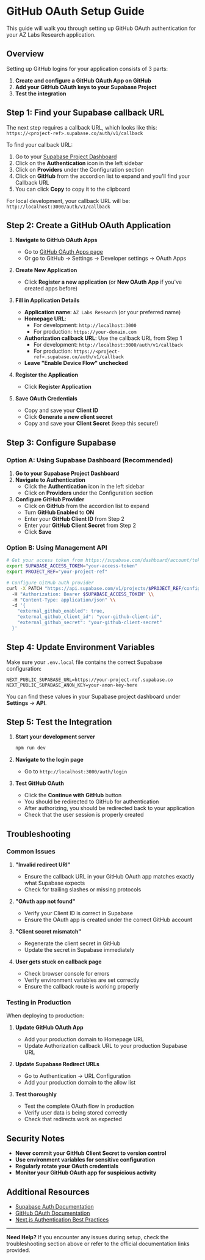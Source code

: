 # GitHub OAuth Setup Guide

This guide will walk you through setting up GitHub OAuth authentication for your AZ Labs Research application.

## Overview

Setting up GitHub logins for your application consists of 3 parts:

1. **Create and configure a GitHub OAuth App on GitHub**
2. **Add your GitHub OAuth keys to your Supabase Project**
3. **Test the integration**

## Step 1: Find your Supabase callback URL

The next step requires a callback URL, which looks like this: `https://<project-ref>.supabase.co/auth/v1/callback`

To find your callback URL:
1. Go to your [Supabase Project Dashboard](https://supabase.com/dashboard)
2. Click on the **Authentication** icon in the left sidebar
3. Click on **Providers** under the Configuration section
4. Click on **GitHub** from the accordion list to expand and you'll find your Callback URL
5. You can click **Copy** to copy it to the clipboard

For local development, your callback URL will be: `http://localhost:3000/auth/v1/callback`

## Step 2: Create a GitHub OAuth Application

1. **Navigate to GitHub OAuth Apps**
   - Go to [GitHub OAuth Apps page](https://github.com/settings/developers)
   - Or go to GitHub → Settings → Developer settings → OAuth Apps

2. **Create New Application**
   - Click **Register a new application** (or **New OAuth App** if you've created apps before)

3. **Fill in Application Details**
   - **Application name**: `AZ Labs Research` (or your preferred name)
   - **Homepage URL**: 
     - For development: `http://localhost:3000`
     - For production: `https://your-domain.com`
   - **Authorization callback URL**: Use the callback URL from Step 1
     - For development: `http://localhost:3000/auth/v1/callback`
     - For production: `https://<project-ref>.supabase.co/auth/v1/callback`
   - **Leave "Enable Device Flow" unchecked**

4. **Register the Application**
   - Click **Register Application**

5. **Save OAuth Credentials**
   - Copy and save your **Client ID**
   - Click **Generate a new client secret**
   - Copy and save your **Client Secret** (keep this secure!)

## Step 3: Configure Supabase

### Option A: Using Supabase Dashboard (Recommended)

1. **Go to your Supabase Project Dashboard**
2. **Navigate to Authentication**
   - Click the **Authentication** icon in the left sidebar
   - Click on **Providers** under the Configuration section
3. **Configure GitHub Provider**
   - Click on **GitHub** from the accordion list to expand
   - Turn **GitHub Enabled** to **ON**
   - Enter your **GitHub Client ID** from Step 2
   - Enter your **GitHub Client Secret** from Step 2
   - Click **Save**

### Option B: Using Management API

```bash
# Get your access token from https://supabase.com/dashboard/account/tokens
export SUPABASE_ACCESS_TOKEN="your-access-token"
export PROJECT_REF="your-project-ref"

# Configure GitHub auth provider
curl -X PATCH "https://api.supabase.com/v1/projects/$PROJECT_REF/config/auth" \\
  -H "Authorization: Bearer $SUPABASE_ACCESS_TOKEN" \\
  -H "Content-Type: application/json" \\
  -d '{
    "external_github_enabled": true,
    "external_github_client_id": "your-github-client-id",
    "external_github_secret": "your-github-client-secret"
  }'
```

## Step 4: Update Environment Variables

Make sure your `.env.local` file contains the correct Supabase configuration:

```env
NEXT_PUBLIC_SUPABASE_URL=https://your-project-ref.supabase.co
NEXT_PUBLIC_SUPABASE_ANON_KEY=your-anon-key-here
```

You can find these values in your Supabase project dashboard under **Settings** → **API**.

## Step 5: Test the Integration

1. **Start your development server**
   ```bash
   npm run dev
   ```

2. **Navigate to the login page**
   - Go to `http://localhost:3000/auth/login`

3. **Test GitHub OAuth**
   - Click the **Continue with GitHub** button
   - You should be redirected to GitHub for authentication
   - After authorizing, you should be redirected back to your application
   - Check that the user session is properly created

## Troubleshooting

### Common Issues

1. **"Invalid redirect URI"**
   - Ensure the callback URL in your GitHub OAuth app matches exactly what Supabase expects
   - Check for trailing slashes or missing protocols

2. **"OAuth app not found"**
   - Verify your Client ID is correct in Supabase
   - Ensure the OAuth app is created under the correct GitHub account

3. **"Client secret mismatch"**
   - Regenerate the client secret in GitHub
   - Update the secret in Supabase immediately

4. **User gets stuck on callback page**
   - Check browser console for errors
   - Verify environment variables are set correctly
   - Ensure the callback route is working properly

### Testing in Production

When deploying to production:

1. **Update GitHub OAuth App**
   - Add your production domain to Homepage URL
   - Update Authorization callback URL to your production Supabase URL

2. **Update Supabase Redirect URLs**
   - Go to Authentication → URL Configuration
   - Add your production domain to the allow list

3. **Test thoroughly**
   - Test the complete OAuth flow in production
   - Verify user data is being stored correctly
   - Check that redirects work as expected

## Security Notes

- **Never commit your GitHub Client Secret to version control**
- **Use environment variables for sensitive configuration**
- **Regularly rotate your OAuth credentials**
- **Monitor your GitHub OAuth app for suspicious activity**

## Additional Resources

- [Supabase Auth Documentation](https://supabase.com/docs/guides/auth)
- [GitHub OAuth Documentation](https://docs.github.com/en/developers/apps/building-oauth-apps)
- [Next.js Authentication Best Practices](https://nextjs.org/docs/authentication)

---

**Need Help?**
If you encounter any issues during setup, check the troubleshooting section above or refer to the official documentation links provided.

